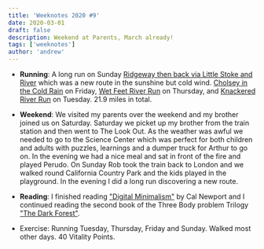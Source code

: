 ```yaml
---
title: 'Weeknotes 2020 #9'
date: 2020-03-01
draft: false
description: Weekend at Parents, March already!
tags: ['weeknotes']
author: 'andrew'
---
```


-   **Running**: A long run on Sunday [Ridgeway then back via Little Stoke and River](https://www.strava.com/activities/3145680620) which was a new route in the sunshine but cold wind. [Cholsey in the Cold Rain](https://www.strava.com/activities/3138816538) on Friday, [Wet Feet River Run](https://www.strava.com/activities/3136598327) on Thursday, and [Knackered River Run](https://www.strava.com/activities/3131238220) on Tuesday. 21.9 miles in total.

-   **Weekend**: We visited my parents over the weekend and my brother joined us on Saturday. Saturday we picket up my brother from the train station and then went to The Look Out. As the weather was awful we needed to go to the Science Center which was perfect for both children and adults with puzzles, learnings and a dumper truck for Arthur to go on. In the evening we had a nice meal and sat in front of the fire and played Perudo. On Sunday Rob took the train back to London and we walked round California Country Park and the kids played in the playground. In the evening I did a long run discovering a new route.

-   **Reading**: I finished reading ["Digital Minimalism"](https://www.calnewport.com/books/digital-minimalism/) by Cal Newport and I continued reading the second book of the Three Body problem Trilogy ["The Dark Forest"](https://www.goodreads.com/book/show/23168817-the-dark-forest).

-   Exercise: Running Tuesday, Thursday, Friday and Sunday. Walked most other days. 40 Vitality Points.
